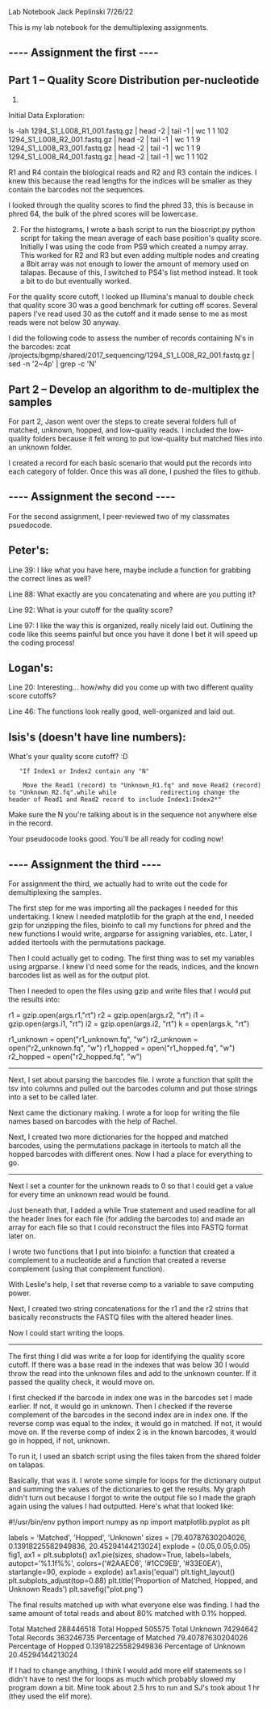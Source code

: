 Lab Notebook
Jack Peplinski
7/26/22

This is my lab notebook for the demultiplexing assignments. 

## ---- Assignment the first ----

## Part 1 – Quality Score Distribution per-nucleotide

1.
Initial Data Exploration: 

ls -lah
1294_S1_L008_R1_001.fastq.gz | head -2 | tail -1 | wc
1   1   102
1294_S1_L008_R2_001.fastq.gz | head -2 | tail -1 | wc
1   1   9
1294_S1_L008_R3_001.fastq.gz | head -2 | tail -1 | wc
1   1   9
1294_S1_L008_R4_001.fastq.gz | head -2 | tail -1 | wc
1   1   102

R1 and R4 contain the biological reads and R2 and R3 contain the indices. I knew this because the read lengths for the indices will be smaller as they contain the barcodes not the sequences. 

I looked through the quality scores to find the phred 33, this is because in phred 64, the bulk of the phred scores will be lowercase. 

2. For the histograms, I wrote a bash script to run the bioscript.py python script for taking the mean average of each base position's quality score. Initially I was using the code from PS9 which created a numpy array. This worked for R2 and R3 but even adding multiple nodes and creating a 8bit array was not enough to lower the amount of memory used on talapas. Because of this, I switched to PS4's list method instead. It took a bit to do but eventually worked. 

For the quality score cutoff, I looked up Illumina's manual to double check that quality score 30 was a good benchmark for cutting off scores. Several papers I've read used 30 as the cutoff and it made sense to me as most reads were not below 30 anyway. 

I did the following code to assess the number of records containing N's in the barcodes: zcat /projects/bgmp/shared/2017_sequencing/1294_S1_L008_R2_001.fastq.gz | sed -n '2~4p' | grep -c 'N' 

## Part 2 – Develop an algorithm to de-multiplex the samples

For part 2, Jason went over the steps to create several folders full of matched, unknown, hopped, and low-quality reads. I included the low-quality folders because it felt wrong to put low-quality but matched files into an unknown folder. 

I created a record for each basic scenario that would put the records into each category of folder. Once this was all done, I pushed the files to github. 

## ---- Assignment the second ----

For the second assignment, I peer-reviewed two of my classmates psuedocode. 

## Peter's:

Line 39: I like what you have here, maybe include a function for grabbing the correct lines as well?

Line 88: What exactly are you concatenating and where are you putting it?

Line 92: What is your cutoff for the quality score?

Line 97: I like the way this is organized, really nicely laid out. Outlining the code like this seems painful but once you have it done I bet it will speed up the coding process!

## Logan's:

Line 20: Interesting... how/why did you come up with two different quality score cutoffs?

Line 46: The functions look really good, well-organized and laid out.

## Isis's (doesn't have line numbers):

What's your quality score cutoff? :D

       "If Index1 or Index2 contain any "N"

        Move the Read1 (record) to "Unknown_R1.fq" and move Read2 (record) to "Unknown_R2.fq".while while            redirecting change the header of Read1 and Read2 record to include Index1:Index2*"

Make sure the N you're talking about is in the sequence not anywhere else in the record.

Your pseudocode looks good. You'll be all ready for coding now!

## ---- Assignment the third ----

For assignment the third, we actually had to write out the code for demultiplexing the samples.

The first step for me was importing all the packages I needed for this undertaking. I knew I needed matplotlib for the graph at the end, I needed gzip for unzipping the files, bioinfo to call my functions for phred and the new functions I would write, argparse for assigning variables, etc. Later, I added itertools with the permutations package. 

Then I could actually get to coding. The first thing was to set my variables using argparse. I knew I'd need some for the reads, indices, and the known barcodes list as well as for the output plot. 

Then I needed to open the files using gzip and write files that I would put the results into: 

r1 = gzip.open(args.r1,"rt")
r2 = gzip.open(args.r2, "rt")
i1 = gzip.open(args.i1, "rt")
i2 = gzip.open(args.i2, "rt")
k = open(args.k, "rt")

r1_unknown = open("r1_unknown.fq", "w")
r2_unknown = open("r2_unknown.fq", "w")
r1_hopped = open("r1_hopped.fq", "w")
r2_hopped = open("r2_hopped.fq", "w")

--------------------------------------------------

Next, I set about parsing the barcodes file. I wrote a function that split the tsv into columns and pulled out the barcodes column and put those strings into a set to be called later. 

Next came the dictionary making. I wrote a for loop for writing the file names based on barcodes with the help of Rachel. 

Next, I created two more dictionaries for the hopped and matched barcodes, using the permutations package in itertools to match all the hopped barcodes with different ones. Now I had a place for everything to go.

--------------------------------------------------

Next I set a counter for the unknown reads to 0 so that I could get a value for every time an unknown read would be found. 

Just beneath that, I added a while True statement and used readline for all the header lines for each file (for adding the barcodes to) and made an array for each file so that I could reconstruct the files into FASTQ format later on. 

I wrote two functions that I put into bioinfo: a function that created a complement to a nucleotide and a function that created a reverse complement (using that complement function).

With Leslie's help, I set that reverse comp to a variable to save computing power. 

Next, I created two string concatenations for the r1 and the r2 strins that basically reconstructs the FASTQ files with the altered header lines. 

Now I could start writing the loops.

--------------------------------------------------

The first thing I did was write a for loop for identifying the quality score cutoff. If there was a base read in the indexes that was below 30 I would throw the read into the unknown files and add to the unknown counter. If it passed the quality check, it would move on. 

I first checked if the barcode in index one was in the barcodes set I made earlier. If not, it would go in unknown. Then I checked if the reverse complement of the barcodes in the second index are in index one. If the reverse comp was equal to the index, it would go in matched. If not, it would move on. If the reverse comp of index 2 is in the known barcodes, it would go in hopped, if not, unknown.

To run it, I used an sbatch script using the files taken from the shared folder on talapas. 

Basically, that was it. I wrote some simple for loops for the dictionary output and summing the values of the dictionaries to get the results. My graph didn't turn out because I forgot to write the output file so I made the graph again using the values I had outputted. Here's what that looked like:

#!/usr/bin/env python
import numpy as np
import matplotlib.pyplot as plt

labels = 'Matched', 'Hopped', 'Unknown'
sizes = [79.40787630204026, 0.13918225582949836, 20.45294144213024]
explode = (0.05,0.05,0.05)
fig1, ax1 = plt.subplots()
ax1.pie(sizes, shadow=True, labels=labels, autopct='%1.1f%%', colors=('#2AAEC6', '#1CC9EB', '#33E0EA'), startangle=90, explode = explode)
ax1.axis('equal')
plt.tight_layout()
plt.subplots_adjust(top=0.88)
plt.title('Proportion of Matched, Hopped, and Unknown Reads')
plt.savefig("plot.png")

The final results matched up with what everyone else was finding. I had the same amount of total reads and about 80% matched with 0.1% hopped. 

Total Matched
288446518
Total Hopped
505575
Total Unknown
74294642
Total Records
363246735
Percentage of Matched
79.40787630204026
Percentage of Hopped
0.13918225582949836
Percentage of Unknown
20.45294144213024

If I had to change anything, I think I would add more elif statements so I didn't have to nest the for loops as much which probably slowed my program down a bit. Mine took about 2.5 hrs to run and SJ's took about 1 hr (they used the elif more).